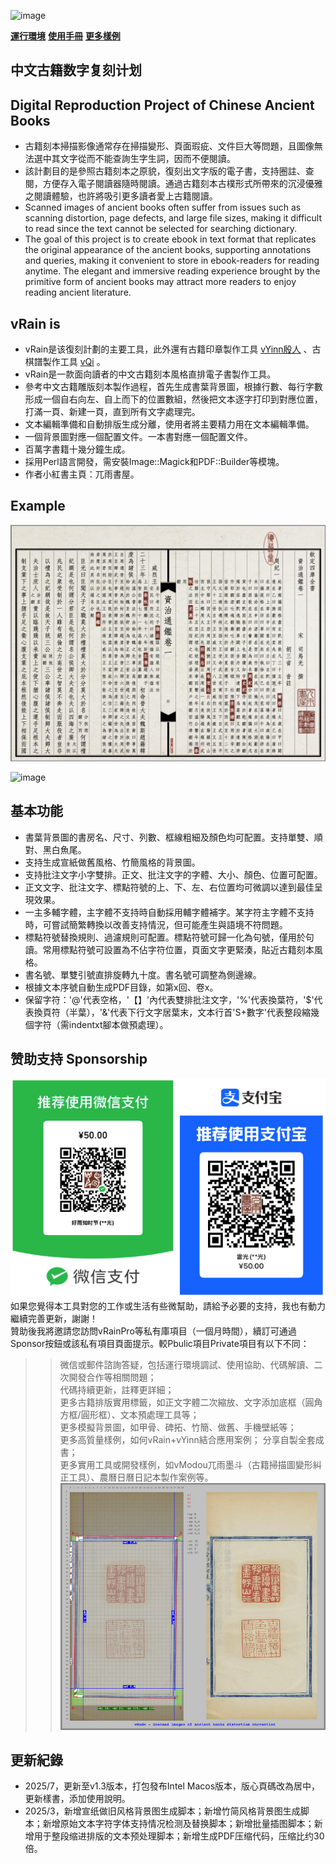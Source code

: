 
![image](https://github.com/shanleiguang/vRain/blob/main/cover.png)

[**運行環境**](https://github.com/shanleiguang/vRain/wiki/Runtime)  [**使用手冊**](https://github.com/shanleiguang/vRain/wiki)   [**更多樣例**](https://github.com/shanleiguang/vBooks)

## 中文古籍数字复刻计划 
## Digital Reproduction Project of Chinese Ancient Books

- 古籍刻本掃描影像通常存在掃描變形、頁面瑕疵、文件巨大等問題，且圖像無法選中其文字從而不能查詢生字生詞，因而不便閱讀。
- 該計劃目的是參照古籍刻本之原貌，復刻出文字版的電子書，支持圈註、查閱，方便存入電子閱讀器隨時閱讀。通過古籍刻本古樸形式所帶來的沉浸優雅之閱讀體驗，也許將吸引更多讀者愛上古籍閱讀。
- Scanned images of ancient books often suffer from issues such as scanning distortion, page defects, and large file sizes, making it difficult to read since the text cannot be selected for searching dictionary.
- The goal of this project is to create ebook in text format that replicates the original appearance of the ancient books, supporting annotations and queries, making it convenient to store in ebook-readers for reading anytime. The elegant and immersive reading experience brought by the primitive form of ancient books may attract more readers to enjoy reading ancient literature.

## vRain is  

- vRain是该復刻計劃的主要工具，此外還有古籍印章製作工具 [vYinn殷人](https://github.com/shanleiguang/vYinn) 、古棋譜製作工具 [vQi](https://github.com/shanleiguang/vQi) 。
- vRain是一款面向讀者的中文古籍刻本風格直排電子書製作工具。
- 參考中文古籍雕版刻本製作過程，首先生成書葉背景圖，根據行數、每行字數形成一個自右向左、自上而下的位置數組，然後把文本逐字打印到對應位置，打滿一頁、新建一頁，直到所有文字處理完。
- 文本編輯準備和自動排版生成分離，使用者將主要精力用在文本編輯準備。
- 一個背景圖對應一個配置文件。一本書對應一個配置文件。
- 百萬字書籍十幾分鐘生成。
- 採用Perl語言開發，需安裝Image::Magick和PDF::Builder等模塊。
- 作者小紅書主頁：兀雨書屋。

## Example

![image](https://github.com/shanleiguang/vBooks/blob/main/002.png)

![image](https://github.com/shanleiguang/vRain/blob/main/images/010.png)

## 基本功能  

- 書葉背景圖的書房名、尺寸、列數、框線粗細及顏色均可配置。支持單雙、順對、黑白魚尾。
- 支持生成宣紙做舊風格、竹簡風格的背景圖。
- 支持批注文字小字雙排。正文、批注文字的字體、大小、顏色、位置可配置。
- 正文文字、批注文字、標點符號的上、下、左、右位置均可微調以達到最佳呈現效果。
- 一主多輔字體，主字體不支持時自動採用輔字體補字。某字符主字體不支持時，可嘗試簡繁轉換以改善支持情況，但可能產生與語境不符問題。
- 標點符號替換規則、過濾規則可配置。標點符號可歸一化為句號，僅用於句讀。常用標點符號可設置為不佔字符位置，頁面文字更緊湊，貼近古籍刻本風格。
- 書名號、單雙引號直排旋轉九十度。書名號可調整為側邊線。
- 根據文本序號自動生成PDF目錄，如第x回、卷x。
- 保留字符：'@'代表空格，'【】'內代表雙排批注文字，'%'代表換葉符，'$'代表換頁符（半葉），'&'代表下行文字居葉末，文本行首'S+數字'代表整段縮幾個字符（需indentxt腳本做預處理）。

## 赞助支持 Sponsorship
![image](https://github.com/shanleiguang/vRain/blob/main/sponsor.png)  
如果您覺得本工具對您的工作或生活有些微幫助，請給予必要的支持，我也有動力繼續完善更新，謝謝！   
贊助後我將邀請您訪問vRainPro等私有庫項目（一個月時間），續訂可通過Sponsor按鈕或該私有項目頁面提示。較Pbulic項目Private項目有以下不同：
>>微信或郵件諮詢答疑，包括運行環境調試、使用協助、代碼解讀、二次開發合作等相關問題；  
>>代碼持續更新，註釋更詳細；  
>>更多古籍排版實用標籤，如正文字體二次縮放、文字添加底框（圓角方框/圓形框）、文本預處理工具等；  
>>更多模擬背景圖，如甲骨、碑拓、竹簡、做舊、手機壁紙等；  
>>更多高質量樣例，如何vRain+vYinn結合應用案例；
>>分享自製全套成書；  
>>更多實用工具或開發樣例，如vModou兀雨墨斗（古籍掃描圖變形糾正工具）、農曆日曆日記本製作案例等。  
![image](https://github.com/shanleiguang/vRain/blob/main/images/011.png)

## 更新紀錄

- 2025/7，更新至v1.3版本，打包發布Intel Macos版本，版心頁碼改為居中，更新樣書，添加使用說明。
- 2025/3，新增宣纸做旧风格背景图生成脚本；新增竹简风格背景图生成脚本；新增原始文本字符字体支持情况检测及替换脚本；新增批量插图脚本；新增用于整段缩进排版的文本预处理脚本；新增生成PDF压缩代码，压缩比约30倍。
